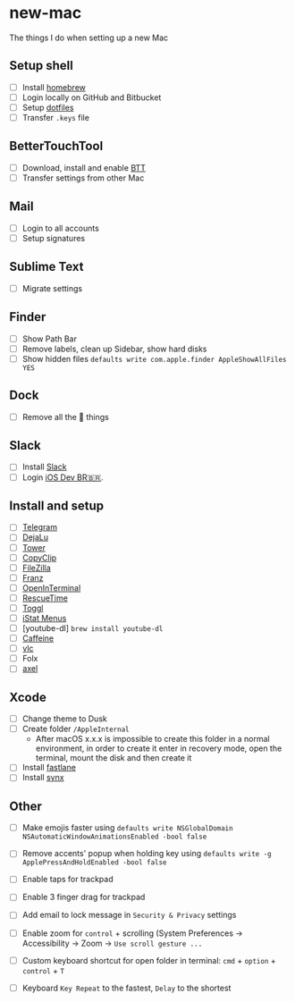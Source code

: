 # new-mac

The things I do when setting up a new Mac

## Setup shell

- [ ] Install [homebrew](https://brew.sh)
- [ ] Login locally on GitHub and Bitbucket
- [ ] Setup [dotfiles](https://github.com/henriqueiv/dotfiles)
- [ ] Transfer `.keys` file

## BetterTouchTool

- [ ] Download, install and enable [BTT](https://www.boastr.net/)
- [ ] Transfer settings from other Mac

## Mail

- [ ] Login to all accounts
- [ ] Setup signatures

## Sublime Text

- [ ] Migrate settings

## Finder

- [ ] Show Path Bar
- [ ] Remove labels, clean up Sidebar, show hard disks
- [ ] Show hidden files `defaults write com.apple.finder AppleShowAllFiles YES`

## Dock

- [ ] Remove all the  things

## Slack
- [ ] Install [Slack](https://slack.com/)
- [ ] Login [iOS Dev BR🇧🇷](https://iosdevbr.slack.com).

## Install and setup

- [ ] [Telegram](https://itunes.apple.com/us/app/telegram/id747648890?mt=12)
- [ ] [DejaLu](https://dejalu.me/)
- [ ] [Tower](https://www.git-tower.com)
- [ ] [CopyClip](https://itunes.apple.com/br/app/copyclip-clipboard-history-manager/id595191960?mt=12)
- [ ] [FileZilla](https://filezilla-project.org/)
- [ ] [Franz](https://meetfranz.com/)
- [ ] [OpenInTerminal](https://github.com/nmadhok/OpenInTerminal)
- [ ] [RescueTime](https://www.rescuetime.com/)
- [ ] [Toggl](https://www.toggl.com/)
- [ ] [iStat Menus](https://bjango.com/mac/istatmenus/)
- [ ] [youtube-dl] `brew install youtube-dl`
- [ ] [Caffeine](http://lightheadsw.com/caffeine/)
- [ ] [vlc](https://www.videolan.org/vlc/index.html)
- [ ] Folx
- [ ] [axel](https://github.com/axel-download-accelerator/axel)

## Xcode
- [ ] Change theme to Dusk
- [ ] Create folder `/AppleInternal`
  - After macOS x.x.x is impossible to create this folder in a normal environment, in order to create it enter in recovery mode, open the terminal, mount the disk and then create it
- [ ] Install [fastlane](https://github.com/fastlane/fastlane/)
- [ ] Install [synx](https://github.com/venmo/synx)

## Other
- [ ] Make emojis faster using `defaults write NSGlobalDomain NSAutomaticWindowAnimationsEnabled -bool false`
- [ ] Remove accents' popup when holding key using `defaults write -g ApplePressAndHoldEnabled -bool false`
- [ ] Enable taps for trackpad
- [ ] Enable 3 finger drag for trackpad
- [ ] Add email to lock message in `Security & Privacy` settings
- [ ] Enable zoom for `control` + scrolling (System Preferences -> Accessibility -> Zoom -> `Use scroll gesture ...`
- [ ] Custom keyboard shortcut for open folder in terminal: `cmd` + `option` + `control` + `T`
- [ ] Keyboard `Key Repeat` to the fastest, `Delay` to the shortest

